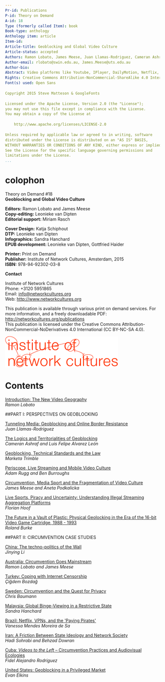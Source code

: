 ```yaml
---
Pr-id: Publications
P-id: Theory on Demand
A-id: 18
Type (formerly called Item): book 
Book-type: anthology
Anthology item: article
Item-id: 
Article-title: Geoblocking and Global Video Culture
Article-status: accepted
Authors: Ramon Lobato, James Meese, Juan Llamas-Rodriguez, Cameran Ashraf, Marketa Trimble, Adam Rugg, Florian Hoof, Roland Burke, Jinying Li, Çiğdem Bozdağ, Chris Baumann, Aneta Podkalicka, Chris Baumann, Sandra Hanchard, Vanessa Mendes Moreira de Sa, Hadi Sohrabi, Fidel Alejandro Rodriguez, Evan Elkins.
Author-email: rlobato@swin.edu.au, James.Meese@uts.edu.au
Author-bio:
Abstract: Video platforms like Youtube, IPlayer, DailyMotion, Netflix, Periscope and Youku use geoblocking to filter international audiences. Geoblocking and Global Video Culture examines the geography of video streaming across different cultures. Studying the linkages between various blocking and circumvention practices and the tactics people use to get around them. The research decodes the approach to geoblocking in various countries like China, Iran, Malaysia, Turkey, Cuba, Brazil, USA, Sweden and Australia, by analyzing how different users negotiate geoblocking and internet filtering controls. This collection of essays offer a series of distinctive stories about this fast-changing and complex issue. Keywords:internet censorship, copyright, Institute of Network Cultures, video distribution, public sphere, proxy filtering, P2P file-sharing, territorialisation, geographies of control, surveillance, VPN, connectivity, anonymity, IP-address, digital infrastructure, USA, China, Sweden, Turkey, Australia, Malaysia, Brazil, Iran, Cuba, piracy, privacy, streaming aggregation platforms, mobile video culture, authorized and unauthorized channels, site-blocking, circumvention practices 
Rights: Creative Commons Attribution-NonCommercial-ShareAlike 4.0 International (CC-BY-NC-SA 4.0)
Font(s) used: Open Sans

Copyright 2015 Steve Matteson & GoogleFonts

Licensed under the Apache License, Version 2.0 (the "License");
you may not use this file except in compliance with the License.
You may obtain a copy of the License at

    http://www.apache.org/licenses/LICENSE-2.0

Unless required by applicable law or agreed to in writing, software
distributed under the License is distributed on an "AS IS" BASIS,
WITHOUT WARRANTIES OR CONDITIONS OF ANY KIND, either express or implied.
See the License for the specific language governing permissions and
limitations under the License.
...
```


# colophon

Theory on Demand #18  
**Geoblocking and Global Video Culture**


**Editors:** Ramon Lobato and James Meese<br/>
**Copy-editing:** Leonieke van Dipten<br/>
**Editorial support:** Miriam Rasch<br/>

**Cover Design:** Katja Schiphout<br/>
**DTP:** Leonieke van Dipten<br/>
**Infographics:** Sandra Hanchard <br/>
**EPUB development:** Leonieke van Dipten, Gottfried Haider<br/> 

**Printer:** Print on Demand<br/>
**Publisher:** Institute of Network Cultures, Amsterdam, 2015<br/>
**ISBN:** 978-94-92302-03-8<br/> 


**Contact**

Institute of Network Cultures<br/> 
Phone: +3120 5951865<br/>
Email: info@networkcultures.org<br/>
Web: <http://www.networkcultures.org><br/>

This publication is available through various print on demand services.
For more information, and a freely downloadable PDF:
<http://networkcultures.org/publications><br/>
This publication is licensed under the Creative Commons Attribution-NonCommercial-NoDerivatives 4.0 International (CC BY-NC-SA 4.0).<br/>

![](imgs/INC-logo.png)


# Contents

<a href="ch004.xhtml">Introduction: The New Video Geography</a><br/>
*Ramon Lobato*<br/>

##PART I: PERSPECTIVES ON GEOBLOCKING

<a href="ch006.xhtml">Tunneling Media: Geoblocking and Online Border Resistance</a><br/>*Juan Llamas-Rodriguez*<br/>

<a href="ch007.xhtml">The Logics and Territorialities of Geoblocking</a><br/> *Cameran Ashraf and Luis Felipe Alvarez León*<br/>

<a href="ch008.xhtml">Geoblocking, Technical Standards and the Law</a><br/>*Marketa Trimble*<br/>

<a href="ch009.xhtml">Periscope, Live Streaming and Mobile Video Culture</a><br/>*Adam Rugg and Ben Burroughs*

<a href="ch010.xhtml"> Circumvention, Media Sport and the Fragmentation of Video Culture
</a><br/>*James Meese and Aneta Podkalicka*

<a href="ch011.xhtml">Live Sports, Piracy and Uncertainty: Understanding Illegal Streaming
Aggregation Platforms</a><br/>*Florian Hoof*

<a href="ch012.xhtml">The Future in a Vault of Plastic: Physical Geolocking in the Era of the 16-bit Video Game Cartridge, 1988 - 1993</a><br/>*Roland Burke*

##PART II: CIRCUMVENTION CASE STUDIES<br/>

<a href="ch014.xhtml"> China: The techno-politics of the Wall</a><br/>*Jinying Li*

<a href="ch015.xhtml">Australia: Circumvention Goes Mainstream</a><br/>*Ramon Lobato and James Meese*

<a href="ch016.xhtml">Turkey: Coping with Internet Censorship</a><br/>*Çiğdem Bozdağ*

<a href="ch017.xhtml"> Sweden: Circumvention and the Quest for Privacy</a><br/>*Chris Baumann*

<a href="ch018.xhtml">Malaysia: Global Binge-Viewing in a Restrictive State</a><br/>*Sandra Hanchard*

<a href="ch019.xhtml">Brazil: Netflix, VPNs, and the 'Paying Pirates'</a><br/>*Vanessa Mendes Moreira de Sa*

<a href="ch020.xhtml">Iran: A Friction Between State Ideology and Network Society</a><br/>*Hadi Sohrabi and Behzad Dowran*

<a href="ch021.xhtml">Cuba: *Videos to the Left* – Circumvention Practices and
Audiovisual Ecologies</a><br/>*Fidel Alejandro Rodriguez*

<a href="ch022.xhtml">United States: Geoblocking in a Privileged Market</a><br/>*Evan Elkins*
